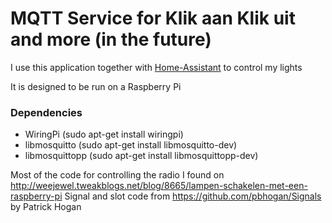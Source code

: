 # MQTT Service for Klik aan Klik uit and more (in the future)

I use this application together with [Home-Assistant](home-assistant.io) to control my lights

It is designed to be run on a Raspberry Pi

### Dependencies

* WiringPi (sudo apt-get install wiringpi)
* libmosquitto (sudo apt-get install libmosquitto-dev)
* libmosquittopp (sudo apt-get install libmosquittopp-dev)

Most of the code for controlling the radio I found on http://weejewel.tweakblogs.net/blog/8665/lampen-schakelen-met-een-raspberry-pi
Signal and slot code from https://github.com/pbhogan/Signals by Patrick Hogan
